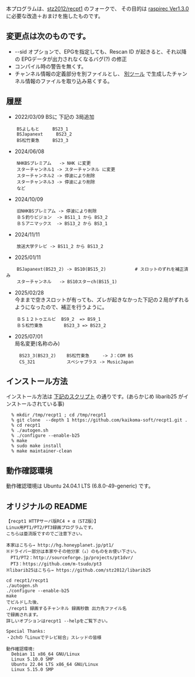 
本プログラムは、[stz2012/recpt1](https://github.com/stz2012/recpt1) のフォークで、
その目的は [raspirec Ver1.3.0](https://github.com/kaikoma-soft/raspirec)
に必要な改造＋おまけを施したものです。

## 変更点は次のものです。

* --sid オプションで、EPGを指定しても、Rescan ID が起きると、それ以降の
   EPGデータが出力されなくなるバグ(?) の修正
* コンパイル時の警告を無くす。
* チャンネル情報の定義部分を別ファイルとし、
  [別ツール]( https://github.com/kaikoma-soft/mkChConvTable )
  で生成したチャンネル情報のファイルを取り込み易くする。

## 履歴

* 2022/03/09
  BSに 下記の 3局追加
```
    BSよしもと     BS23_1
    BSJapanext     BS23_2
    BS松竹東急     BS23_3
```
* 2024/06/08 
```
    NHKBSプレミアム   -> NHK に変更
    スターチャンネル1 -> スターチャンネル に変更
    スターチャンネル2 -> 停波により削除
    スターチャンネル3 -> 停波により削除
    など
```

* 2024/10/09
```
    旧NHKBSプレミアム -> 停波により削除
    ＢＳ釣りビジョン  -> BS11_1 から BS3_2
    ＢＳアニマックス  -> BS13_2 から BS3_1
```

* 2024/11/11
```
    放送大学テレビ -> BS11_2 から BS13_2
```

* 2025/01/11
```
    BSJapanext(BS23_2) -> BS10(BS15_2)           # スロットのずれを補正済み
    スターチャンネル   -> BS10スターch(BS15_1)
```

* 2025/02/28    
    今ままで空きスロットが有っても、ズレが起きなかった下記の２局がずれる
    ようになったので、補正を行うように。
    
```
    ＢＳ１２トゥエルビ  BS9_2  => BS9_1
    ＢＳ松竹東急        BS23_3 => BS23_2
```

* 2025/07/01<br>
  局名変更(名称のみ)
   
```
     BS23_3(BS23_2)    BS松竹東急     -> J：COM BS
     CS_321            スペシャプラス -> MusicJapan
```
## インストール方法

インストール方法は
[下記のスクリプト](https://gist.github.com/kaikoma-soft/252e623b1f8937e8a091dbda9695bed1#file-recpt1_install-sh)
の通りです。(あらかじめ libarib25 がインストールされている事)
```
  % mkdir /tmp/recpt1 ; cd /tmp/recpt1
  % git clone  --depth 1 https://github.com/kaikoma-soft/recpt1.git .
  % cd recpt1
  % ./autogen.sh
  % ./configure --enable-b25
  % make 
  % sudo make install
  % make maintainer-clean
```


## 動作確認環境

動作確認環境は Ubuntu 24.04.1 LTS (6.8.0-49-generic) です。

## オリジナルの README
```
【recpt1 HTTPサーバ版RC4 + α（STZ版）】
Linux用PT1/PT2/PT3録画プログラムです。
こちらは亜流版ですのでご注意下さい。

本家はこちら→ http://hg.honeyplanet.jp/pt1/
※ドライバー部分は本家やその他分家（↓）のものをお使い下さい。
　PT1/PT2：http://sourceforge.jp/projects/pt1dvr/
　PT3：https://github.com/m-tsudo/pt3
※libarib25はこちら→ https://github.com/stz2012/libarib25

cd recpt1/recpt1
./autogen.sh
./configure --enable-b25
make
でビルドした後、
./recpt1 録画するチャンネル 録画秒数 出力先ファイル名
で録画されます。
詳しいオプションはrecpt1 --helpをご覧下さい。

Special Thanks:
・2chの「Linuxでテレビ総合」スレッドの皆様

動作確認環境:
  Debian 11 x86_64 GNU/Linux
  Linux 5.10.0 SMP
  Ubuntu 22.04 LTS x86_64 GNU/Linux
  Linux 5.15.0 SMP
```
